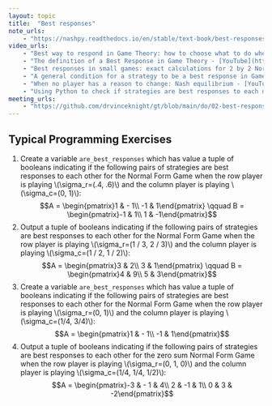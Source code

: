 ```yaml
---
layout: topic
title:  "Best responses"
note_urls:
    - "https://nashpy.readthedocs.io/en/stable/text-book/best-responses.html#best-responses"
video_urls:
    - "Best way to respond in Game Theory: how to choose what to do when matching pennies. - [YouTube](https://youtu.be/n3vS1jLkMp0) - [Private](https://cardiff.cloud.panopto.eu/Panopto/Pages/Viewer.aspx?id=9ed52684-29a6-4884-97af-af93010fc1bc)"
    - "The definition of a Best Response in Game Theory - [YouTube](https://youtu.be/V0Gyq4OeNVw) - [Private](https://cardiff.cloud.panopto.eu/Panopto/Pages/Viewer.aspx?id=3dcc1ff7-aa24-4390-a1da-af93010fca4c)"
    - "Best responses in small games: exact calculations for 2 by 2 Normal Form Games. - [YouTube](https://youtu.be/SNiZIYCNE90) - [Private](https://cardiff.cloud.panopto.eu/Panopto/Pages/Viewer.aspx?id=e095a55f-7e11-48ee-8b0a-af93010fcfda)"
    - "A general condition for a strategy to be a best response in Game Theory - [YouTube](https://youtu.be/Ms49pMcjeSI) - [Private](https://cardiff.cloud.panopto.eu/Panopto/Pages/Viewer.aspx?id=4273ca0a-5f4d-4463-9308-af93010fd957)"
    - "When no player has a reason to change: Nash equilibrium - [YouTube](https://youtu.be/R0aZ_4vd4cM) - [Private](https://cardiff.cloud.panopto.eu/Panopto/Pages/Viewer.aspx?id=9c1b0cbe-8bde-4024-936e-af93010ff23a)"
    - "Using Python to check if strategies are best responses to each other - [YouTube](https://youtu.be/h6zSP8G1aQw) - [Private](https://cardiff.cloud.panopto.eu/Panopto/Pages/Viewer.aspx?id=4aaf679f-7bd7-4d00-8edc-af9301100d43)"
meeting_urls:
    - "https://github.com/drvinceknight/gt/blob/main/do/02-best-response-condition.md"
---
```


## Typical Programming Exercises

1. Create a variable `are_best_responses` which has value a tuple of booleans indicating if the following pairs of strategies are best responses to each other for the Normal Form Game when the row player is playing \\(\sigma_r=(.4, .6)\\) and the column player is playing \\(\sigma_c=(0, 1)\\):
   $$A = \begin{pmatrix}1 & - 1\\ -1 & 1\end{pmatrix} \qquad B = \begin{pmatrix}-1 & 1\\ 1 & -1\end{pmatrix}$$
2. Output a tuple of booleans indicating if the following pairs of strategies are best responses to each other for the Normal Form Game when the row player is playing \\(\sigma_r=(1 / 3, 2 / 3)\\) and the column player is playing \\(\sigma_c=(1 / 2, 1 / 2)\\):
   $$A = \begin{pmatrix}3 & 2\\ 3 & 1\end{pmatrix} \qquad B = \begin{pmatrix}4 & 9\\ 5 & 3\end{pmatrix}$$
3. Create a variable `are_best_responses` which has value a tuple of booleans indicating if the following pairs of strategies are best responses to each other for the Normal Form Game when the row player is playing \\(\sigma_r=(0, 1)\\) and the column player is playing \\(\sigma_c=(1/4, 3/4)\\):
   $$A = \begin{pmatrix}1 & - 1\\ -1 & 1\end{pmatrix}$$
4. Output a tuple of booleans indicating if the following pairs of strategies are best responses to each other for the zero sum Normal Form Game when the row player is playing \\(\sigma_r=(0, 1, 0)\\) and the column player is playing \\(\sigma_c=(1/4, 1/4, 1/2)\\):
   $$A = \begin{pmatrix}-3 & - 1 & 4\\ 2 & -1 &  1\\ 0 & 3 & -2\end{pmatrix}$$
